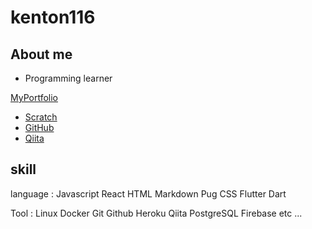 # kenton116

## About me

- Programming learner 

[MyPortfolio](https://kenton116.github.io)

- [Scratch](https://scratch.mit.edu/users/kentune)
- [GitHub](https://github.com/kenton116)
- [Qiita](https://qiita.com/kenton116)

## skill

language : Javascript React HTML Markdown Pug CSS Flutter Dart

Tool : Linux Docker Git Github Heroku Qiita PostgreSQL Firebase etc ...
